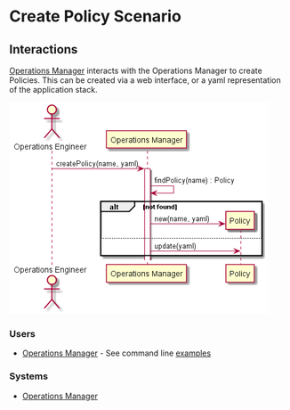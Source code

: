 # Create Policy Scenario

## Interactions
[Operations Manager](../../Actors/OperationsManager/README.md) interacts with the Operations Manager to create Policies.
This can be created via a web interface, or a yaml representation of the application stack.

![Image](Interaction.png)

### Users

* [Operations Manager](../../Actors/OperationsManager/README.md) - See command line [examples](../../Actors/OperationsManager/README.md#create-policy)

### Systems

* [Operations Manager](../../OperationsManager/README.md)
